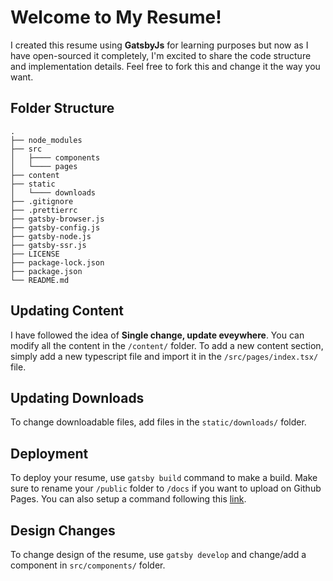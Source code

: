 # Welcome to My Resume!

I created this resume using **GatsbyJs** for learning purposes but now as I have open-sourced it completely, I'm excited to share the code structure and implementation details. Feel free to fork this and change it the way you want.

## Folder Structure
    .
    ├── node_modules
    ├── src
    │   ├──── components
    │   └──── pages
    ├── content
    ├── static
    │   └──── downloads
    ├── .gitignore
    ├── .prettierrc
    ├── gatsby-browser.js
    ├── gatsby-config.js
    ├── gatsby-node.js
    ├── gatsby-ssr.js
    ├── LICENSE
    ├── package-lock.json
    ├── package.json
    └── README.md

## Updating Content

I have followed the idea of **Single change, update eveywhere**. You can modify all the content in the `/content/` folder. To add a new content section, simply add a new typescript file and import it in the `/src/pages/index.tsx/` file.

## Updating Downloads

To change downloadable files, add files in the `static/downloads/` folder.

## Deployment

To deploy your resume, use `gatsby build` command to make a build. Make sure to rename your `/public` folder to `/docs` if you want to upload on Github Pages. You can also setup a command following this [link](https://www.gatsbyjs.com/docs/how-gatsby-works-with-github-pages/).

## Design Changes

To change design of the resume, use `gatsby develop` and change/add a component in `src/components/` folder.
